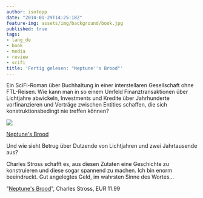 ```yaml
---
author: isotopp
date: "2014-01-29T14:25:18Z"
feature-img: assets/img/background/book.jpg
published: true
tags:
- lang_de
- book
- media
- review
- scifi
title: 'Fertig gelesen: "Neptune''s Brood"'
---
```

Ein SciFi-Roman über Buchhaltung in einer interstellaren Gesellschaft ohne FTL-Reisen. Wie kann man in so einem Umfeld Finanztransaktionen über Lichtjahre abwickeln, Investments und Kredite über Jahrhunderte vorfinanzieren und Verträge zwischen Entities schaffen, die sich konstruktionsbedingt nie treffen können?

[![](/uploads/2014/01/neptunes-brood.png)](http://www.amazon.de/Neptunes-Brood-Charles-Stross-ebook/dp/B009SQ01BA)

[Neptune's Brood](http://www.amazon.de/Neptunes-Brood-Charles-Stross-ebook/dp/B009SQ01BA)

Und wie sieht Betrug über Dutzende von Lichtjahren und zwei Jahrtausende aus?

Charles Stross schafft es, aus diesen Zutaten eine Geschichte zu konstruieren und diese sogar spannend zu machen. Ich bin enorm beeindruckt. Gut angelegtes Geld, im wahrsten Sinne des Wortes...

"[Neptune's Brood](http://www.amazon.de/Neptunes-Brood-Charles-Stross-ebook/dp/B009SQ01BA)", Charles Stross, EUR 11.99
